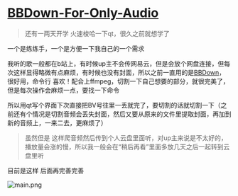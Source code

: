 # **[BBDown-For-Only-Audio](https://github.com/70loKirin/BBDown-For-Only-Audio)**

> 还有一两天开学 火速梭哈一下qt，很久之前就想学了

一个是练练手，一个是方便一下我自己的一个需求

我听的歌一般都在b站上，有时候up主不会传网易云，但是会放个网盘连接，但每次这样显得略微有点麻烦，有时候也没有封面，所以之前一直用的是[BBDown](https://github.com/nilaoda/BBDown)，很好用，命令行 喜欢！配合上ffmpeg，切割一下自己想要的部分，就很完美了，但是每次操作会麻烦一点，要找一下命令

所以用qt写个界面下次直接把BV号往里一丢就完了，要切割的话就切割一下（之前还有个情况是切割音频会丢失封面，然后又要从原来的文件里提取封面，再加到新的音频上，一来二去，更麻烦了）

> 虽然但是 这样爬音频然后传到个人云盘里面听，对up主来说是不太好的，播放量会涨的慢，所以我一般会在“稍后再看”里面多放几天之后一起转到云盘里听

目前是这样 后面再完善完善

![main.png](https://github.com/70loKirin/BBDown-For-Only-Audio/tree/main/picture/main.png)